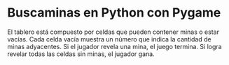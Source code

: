 # Buscaminas en Python con Pygame

El tablero está compuesto por celdas que pueden contener minas o estar vacías. Cada celda vacía muestra un número que indica la cantidad de minas adyacentes. Si el jugador revela una mina, el juego termina. Si logra revelar todas las celdas sin minas, el jugador gana.
